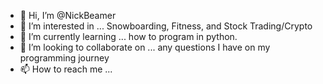 - 👋 Hi, I’m @NickBeamer
- 👀 I’m interested in ... Snowboarding, Fitness, and Stock Trading/Crypto
- 🌱 I’m currently learning ... how to program in python.
- 💞️ I’m looking to collaborate on ... any questions I have on my programming journey
- 📫 How to reach me ...

<!---
NickBeamer/NickBeamer is a ✨ special ✨ repository because its `README.md` (this file) appears on your GitHub profile.
You can click the Preview link to take a look at your changes.
--->
